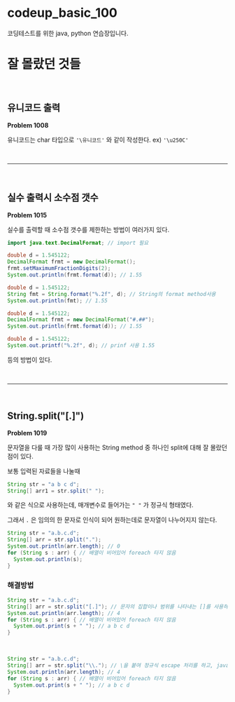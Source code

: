 # codeup_basic_100

코딩테스트를 위한 java, python 연습장입니다.

# 잘 몰랐던 것들

<br/>


## 유니코드 출력

**Problem 1008**

유니코드는 char 타입으로 `'\유니코드'` 와 같이 작성한다. ex) `'\u250C'`

<br/>

---

<br/>

## 실수 출력시 소수점 갯수

**Problem 1015**

실수를 출력할 때 소수점 갯수를 제한하는 방법이 여러가지 있다.

```java
import java.text.DecimalFormat; // import 필요

double d = 1.545122;
DecimalFormat frmt = new DecimalFormat();
frmt.setMaximumFractionDigits(2);
System.out.println(frmt.format(d)); // 1.55
```

```java
double d = 1.545122;
String fmt = String.format("%.2f", d); // String의 format method사용
System.out.println(fmt); // 1.55
```

```java
double d = 1.545122;
DecimalFormat frmt = new DecimalFormat("#.##");
System.out.println(frmt.format(d)); // 1.55
```

```java
double d = 1.545122;
System.out.printf("%.2f", d); // prinf 사용 1.55
```

등의 방법이 있다.

<br/>

---

<br/>

## String.split("[.]")

**Problem 1019**

문자열을 다룰 때 가장 많이 사용하는 String method 중 하나인 split에 대해 잘 몰랐던 점이 있다.

보통 입력된 자료들을 나눌때


```java
String str = "a b c d";
String[] arr1 = str.split(" ");
```

와 같은 식으로 사용하는데, 매개변수로 들어가는 `" "` 가 정규식 형태였다.

그래서 `.` 은 임의의 한 문자로 인식이 되어 원하는데로 문자열이 나누어지지 않는다.

```java
String str = "a.b.c.d";
String[] arr = str.split(".");
System.out.println(arr.length); // 0
for (String s : arr) { // 배열이 비어있어 foreach 타지 않음
  System.out.println(s);
}
```

### 해결방법

```java
String str = "a.b.c.d";
String[] arr = str.split("[.]"); // 문자의 집합이나 범위를 나타내는 []를 사용하여 .을 문자로 인식시킴
System.out.println(arr.length); // 4
for (String s : arr) { // 배열이 비어있어 foreach 타지 않음
  System.out.print(s + " "); // a b c d
}
```

<br/>

```java
String str = "a.b.c.d";
String[] arr = str.split("\\."); // \을 붙여 정규식 escape 처리를 하고, java 문자열에서도 \로 escape 처리
System.out.println(arr.length); // 4
for (String s : arr) { // 배열이 비어있어 foreach 타지 않음
  System.out.print(s + " "); // a b c d
}
```

